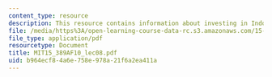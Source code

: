 ```yaml
---
content_type: resource
description: This resource contains information about investing in Indonesia.
file: /media/https%3A/open-learning-course-data-rc.s3.amazonaws.com/15-389a-global-entrepreneurship-lab-asia-pacific-fall-2010/b964ecf84a6e758e978a21f6a2ea411a_MIT15_389AF10_lec08.pdf
file_type: application/pdf
resourcetype: Document
title: MIT15_389AF10_lec08.pdf
uid: b964ecf8-4a6e-758e-978a-21f6a2ea411a
---
```

